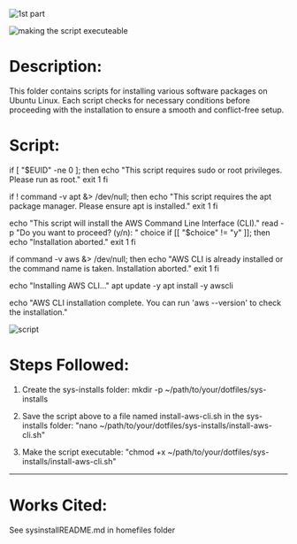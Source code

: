 

![1st part ](https://github.com/user-attachments/assets/397888ad-8581-4d5f-bc5f-a8baa730a93b)

![making the script executeable](https://github.com/user-attachments/assets/130190c1-08cd-4c22-a808-1fd70a308c02)


# Description:
This folder contains scripts for installing various software packages on Ubuntu Linux. Each script checks for necessary conditions before proceeding with the installation to ensure a smooth and conflict-free setup.

# Script:

if [ "$EUID" -ne 0 ]; then
  echo "This script requires sudo or root privileges. Please run as root."
  exit 1
fi

if ! command -v apt &> /dev/null; then
  echo "This script requires the apt package manager. Please ensure apt is installed."
  exit 1
fi

echo "This script will install the AWS Command Line Interface (CLI)."
read -p "Do you want to proceed? (y/n): " choice
if [[ "$choice" != "y" ]]; then
  echo "Installation aborted."
  exit 1
fi

if command -v aws &> /dev/null; then
  echo "AWS CLI is already installed or the command name is taken. Installation aborted."
  exit 1
fi

echo "Installing AWS CLI..."
apt update -y
apt install -y awscli

echo "AWS CLI installation complete. You can run 'aws --version' to check the installation."

![script](https://github.com/user-attachments/assets/4a159cfa-cd75-4d45-a847-c89aa9ffb50f)



# Steps Followed:
1. Create the sys-installs folder:
mkdir -p ~/path/to/your/dotfiles/sys-installs


2. Save the script above to a file named install-aws-cli.sh in the sys-installs folder:
"nano ~/path/to/your/dotfiles/sys-installs/install-aws-cli.sh"


3. Make the script executable:
"chmod +x ~/path/to/your/dotfiles/sys-installs/install-aws-cli.sh"

---------------------------------
# Works Cited:

See sysinstallREADME.md in homefiles folder

